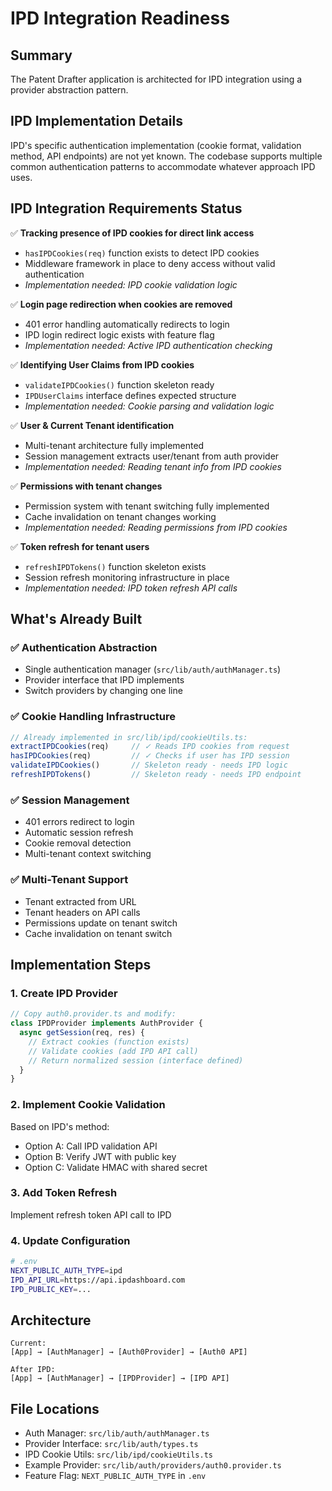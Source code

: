# IPD Integration Readiness

## Summary
The Patent Drafter application is architected for IPD integration using a provider abstraction pattern.

## IPD Implementation Details
IPD's specific authentication implementation (cookie format, validation method, API endpoints) are not yet known. The codebase supports multiple common authentication patterns to accommodate whatever approach IPD uses.

## IPD Integration Requirements Status

✅ **Tracking presence of IPD cookies for direct link access**
- `hasIPDCookies(req)` function exists to detect IPD cookies
- Middleware framework in place to deny access without valid authentication
- *Implementation needed: IPD cookie validation logic*

✅ **Login page redirection when cookies are removed**
- 401 error handling automatically redirects to login
- IPD login redirect logic exists with feature flag
- *Implementation needed: Active IPD authentication checking*

✅ **Identifying User Claims from IPD cookies**
- `validateIPDCookies()` function skeleton ready
- `IPDUserClaims` interface defines expected structure
- *Implementation needed: Cookie parsing and validation logic*

✅ **User & Current Tenant identification**
- Multi-tenant architecture fully implemented
- Session management extracts user/tenant from auth provider
- *Implementation needed: Reading tenant info from IPD cookies*

✅ **Permissions with tenant changes**
- Permission system with tenant switching fully implemented
- Cache invalidation on tenant changes working
- *Implementation needed: Reading permissions from IPD cookies*

✅ **Token refresh for tenant users**
- `refreshIPDTokens()` function skeleton exists
- Session refresh monitoring infrastructure in place
- *Implementation needed: IPD token refresh API calls*

## What's Already Built

### ✅ Authentication Abstraction
- Single authentication manager (`src/lib/auth/authManager.ts`)
- Provider interface that IPD implements
- Switch providers by changing one line

### ✅ Cookie Handling Infrastructure
```typescript
// Already implemented in src/lib/ipd/cookieUtils.ts:
extractIPDCookies(req)     // ✓ Reads IPD cookies from request
hasIPDCookies(req)         // ✓ Checks if user has IPD session
validateIPDCookies()       // Skeleton ready - needs IPD logic
refreshIPDTokens()         // Skeleton ready - needs IPD endpoint
```

### ✅ Session Management
- 401 errors redirect to login
- Automatic session refresh
- Cookie removal detection
- Multi-tenant context switching

### ✅ Multi-Tenant Support
- Tenant extracted from URL
- Tenant headers on API calls  
- Permissions update on tenant switch
- Cache invalidation on tenant switch

## Implementation Steps

### 1. Create IPD Provider
```typescript
// Copy auth0.provider.ts and modify:
class IPDProvider implements AuthProvider {
  async getSession(req, res) {
    // Extract cookies (function exists)
    // Validate cookies (add IPD API call)
    // Return normalized session (interface defined)
  }
}
```

### 2. Implement Cookie Validation
Based on IPD's method:
- Option A: Call IPD validation API
- Option B: Verify JWT with public key
- Option C: Validate HMAC with shared secret

### 3. Add Token Refresh
Implement refresh token API call to IPD

### 4. Update Configuration
```bash
# .env
NEXT_PUBLIC_AUTH_TYPE=ipd
IPD_API_URL=https://api.ipdashboard.com
IPD_PUBLIC_KEY=...
```

## Architecture

```
Current:
[App] → [AuthManager] → [Auth0Provider] → [Auth0 API]

After IPD:
[App] → [AuthManager] → [IPDProvider] → [IPD API]
```

## File Locations

- Auth Manager: `src/lib/auth/authManager.ts`
- Provider Interface: `src/lib/auth/types.ts`
- IPD Cookie Utils: `src/lib/ipd/cookieUtils.ts`
- Example Provider: `src/lib/auth/providers/auth0.provider.ts`
- Feature Flag: `NEXT_PUBLIC_AUTH_TYPE` in `.env` 
